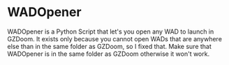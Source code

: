 # WADOpener
WADOpener is a Python Script that let's you open any WAD to launch in GZDoom. It exists only because you cannot open WADs that are anywhere else than in the same folder as GZDoom, so I fixed that. Make sure that WADOpener is in the same folder as GZDoom otherwise it won't work.

